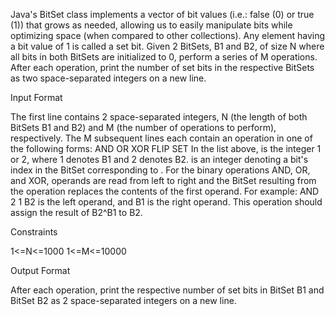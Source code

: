Java's BitSet class implements a vector of bit values (i.e.: false (0) or true (1)) that grows as needed, allowing us to easily manipulate bits while optimizing space (when compared to other collections). Any element having a bit value of 1 is called a set bit.
Given 2 BitSets, B1 and B2, of size N where all bits in both BitSets are initialized to 0, perform a series of M operations. After each operation, print the number of set bits in the respective BitSets as two space-separated integers on a new line.

Input Format

The first line contains 2 space-separated integers, N (the length of both BitSets B1 and B2) and M (the number of operations to perform), respectively.
The M subsequent lines each contain an operation in one of the following forms:
AND <set><set>
OR <set><set>
XOR <set><set>
FLIP<set><index>
SET <set><index>
In the list above, <set> is the integer 1 or 2, where 1 denotes B1 and 2 denotes B2.
<index> is an integer denoting a bit's index in the BitSet corresponding to <set>.
For the binary operations AND, OR, and XOR, operands are read from left to right and the BitSet resulting from the operation replaces the contents of the first operand. For example:
       AND 2 1
B2 is the left operand, and B1 is the right operand. This operation should assign the result of B2^B1 to B2.

Constraints

1<=N<=1000
1<=M<=10000

Output Format

After each operation, print the respective number of set bits in BitSet B1 and BitSet B2 as 2 space-separated integers on a new line.